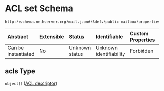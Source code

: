 # ACL set Schema

```txt
http://schema.nethserver.org/mail.json#/$defs/public-mailbox/properties/acls
```



| Abstract            | Extensible | Status         | Identifiable            | Custom Properties | Additional Properties | Access Restrictions | Defined In                                      |
| :------------------ | :--------- | :------------- | :---------------------- | :---------------- | :-------------------- | :------------------ | :---------------------------------------------- |
| Can be instantiated | No         | Unknown status | Unknown identifiability | Forbidden         | Allowed               | none                | [mail.json\*](mail.json "open original schema") |

## acls Type

`object[]` ([ACL descriptor](mail-defs-acl-descriptor.md))
